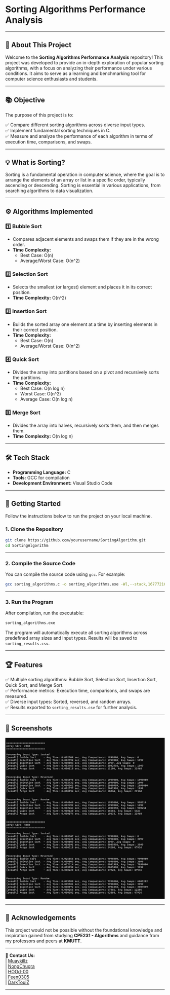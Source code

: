 # Sorting Algorithms Performance Analysis

---

## 🏫 **About This Project**

Welcome to the **Sorting Algorithms Performance Analysis** repository! This project was developed to provide an in-depth exploration of popular sorting algorithms, with a focus on analyzing their performance under various conditions. It aims to serve as a learning and benchmarking tool for computer science enthusiasts and students.

---

## 📚 **Objective**

The purpose of this project is to:

✅ Compare different sorting algorithms across diverse input types.  
✅ Implement fundamental sorting techniques in C.  
✅ Measure and analyze the performance of each algorithm in terms of execution time, comparisons, and swaps.  

---

## 💡 **What is Sorting?**

Sorting is a fundamental operation in computer science, where the goal is to arrange the elements of an array or list in a specific order, typically ascending or descending. Sorting is essential in various applications, from searching algorithms to data visualization.

---

## ⚙️ **Algorithms Implemented**

### 1️⃣ **Bubble Sort**
   - Compares adjacent elements and swaps them if they are in the wrong order.  
   - **Time Complexity:**  
     - Best Case: O(n)  
     - Average/Worst Case: O(n^2)  

### 2️⃣ **Selection Sort**
   - Selects the smallest (or largest) element and places it in its correct position.  
   - **Time Complexity:** O(n^2)  

### 3️⃣ **Insertion Sort**
   - Builds the sorted array one element at a time by inserting elements in their correct position.  
   - **Time Complexity:**  
     - Best Case: O(n)  
     - Average/Worst Case: O(n^2)  

### 4️⃣ **Quick Sort**
   - Divides the array into partitions based on a pivot and recursively sorts the partitions.  
   - **Time Complexity:**  
     - Best Case: O(n log n)  
     - Worst Case: O(n^2)  
     - Average Case: O(n log n)  

### 5️⃣ **Merge Sort**
   - Divides the array into halves, recursively sorts them, and then merges them.  
   - **Time Complexity:** O(n log n)  

---

## 🛠️ **Tech Stack**

- **Programming Language:** C  
- **Tools:** GCC for compilation  
- **Development Environment:** Visual Studio Code  

---

## 🚀 **Getting Started**

Follow the instructions below to run the project on your local machine.

### 1. Clone the Repository

```bash
git clone https://github.com/yourusername/SortingAlgorithm.git
cd SortingAlgorithm
```

---

### 2. Compile the Source Code

You can compile the source code using `gcc`. For example:

```bash
gcc sorting_algorithms.c -o sorting_algorithms.exe -Wl,--stack,16777216
```

---

### 3. Run the Program

After compilation, run the executable:

```bash
sorting_algorithms.exe
```

The program will automatically execute all sorting algorithms across predefined array sizes and input types. Results will be saved to `sorting_results.csv`.

---

## 🏆 **Features**

✅ Multiple sorting algorithms: Bubble Sort, Selection Sort, Insertion Sort, Quick Sort, and Merge Sort.  
✅ Performance metrics: Execution time, comparisons, and swaps are measured.  
✅ Diverse input types: Sorted, reversed, and random arrays.  
✅ Results exported to `sorting_results.csv` for further analysis.  

---

## 💬 **Screenshots**

![TERMINAL](sample.png)

---

## 🙏 **Acknowledgements**

This project would not be possible without the foundational knowledge and inspiration gained from studying **CPE231 - Algorithms** and guidance from my professors and peers at **KMUTT**.

---

📧 **Contact Us:**  
| [Muaykillz](https://github.com/Muaykillz)  
| [NongChugra](https://github.com/NongChugra)  
| [HOOd-00](https://github.com/HOOd-00)  
| [Feen0305](https://github.com/Feen0305)  
| [DarkTouiZ](https://github.com/DarkTouiZ)  

---

